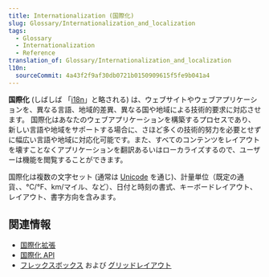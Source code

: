 ```yaml
---
title: Internationalization (国際化)
slug: Glossary/Internationalization_and_localization
tags:
  - Glossary
  - Internationalization
  - Reference
translation_of: Glossary/Internationalization_and_localization
l10n:
  sourceCommit: 4a43f2f9af30db0721b0150909615f5fe9b041a4
---
```

**国際化** (しばしば 「[i18n](/ja/docs/Glossary/I18N)」と略される) は、ウェブサイトやウェブアプリケーションを、異なる言語、地域的差異、異なる国や地域による技術的要求に対応させます。 国際化はあなたのウェブアプリケーションを構築するプロセスであり、新しい言語や地域をサポートする場合に、さほど多くの技術的努力を必要とせずに幅広い言語や地域に対応化可能です。また、すべてのコンテンツをレイアウトを壊すことなくアプリケーションを翻訳あるいはローカライズするので、ユーザーは機能を閲覧することができます。

国際化は複数の文字セット (通常は [Unicode](https://www.techtarget.com/whatis/definition/Unicode) を通じ)、計量単位（既定の通貨、、°C/°F、km/マイル、など）、日付と時刻の書式、キーボードレイアウト、レイアウト、書字方向を含みます。

## 関連情報

- [国際化拡張](/ja/docs/Mozilla/Add-ons/WebExtensions/Internationalization)
- [国際化 API](/ja/docs/Web/JavaScript/Reference/Global_Objects/Intl)
- [フレックスボックス](/ja/docs/Learn/CSS/CSS_layout/Flexbox) および [グリッドレイアウト](/ja/docs/Web/CSS/CSS_Grid_Layout/Basic_Concepts_of_Grid_Layout)
